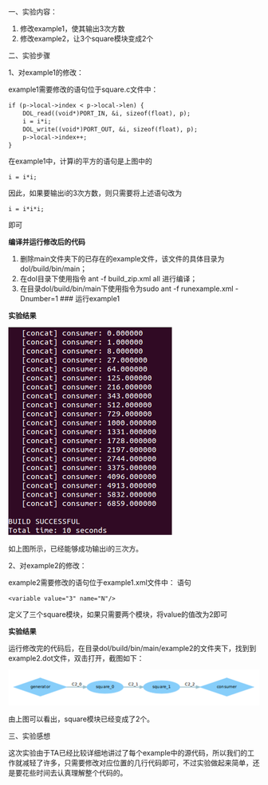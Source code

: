 一、实验内容：

1. 修改example1，使其输出3次方数
2. 修改example2，让3个square模块变成2个

二、实验步骤

1、对example1的修改：

example1需要修改的语句位于square.c文件中：

    if (p->local->index < p->local->len) {
        DOL_read((void*)PORT_IN, &i, sizeof(float), p);
        i = i*i;
        DOL_write((void*)PORT_OUT, &i, sizeof(float), p);
        p->local->index++;
    }
在example1中，计算i的平方的语句是上图中的

	i = i*i;

因此，如果要输出i的3次方数，则只需要将上述语句改为
		
	i = i*i*i;
即可 

**编译并运行修改后的代码**

1. 删除main文件夹下的已存在的example文件，该文件的具体目录为dol/build/bin/main；
2. 在dol目录下使用指令
	ant -f build_zip.xml all
进行编译；
3. 在目录dol/build/bin/main下使用指令为sudo ant -f runexample.xml -Dnumber=1 ### 运行example1

**实验结果**

![](https://raw.githubusercontent.com/zhanggx9/ES2016_14353387/master/lab3/example1_result.png)

如上图所示，已经能够成功输出i的三次方。


2、对example2的修改：

example2需要修改的语句位于example1.xml文件中：
语句

	<variable value="3" name="N"/>

定义了三个square模块，如果只需要两个模块，将value的值改为2即可

**实验结果**

运行修改完的代码后，在目录dol/build/bin/main/example2的文件夹下，找到到example2.dot文件，双击打开，截图如下：

![](https://raw.githubusercontent.com/zhanggx9/ES2016_14353387/master/lab3/example2_dot.png)

由上图可以看出，square模块已经变成了2个。

三、实验感想

这次实验由于TA已经比较详细地讲过了每个example中的源代码，所以我们的工作就减轻了许多，只需要修改对应位置的几行代码即可，不过实验做起来简单，还是要花些时间去认真理解整个代码的。

